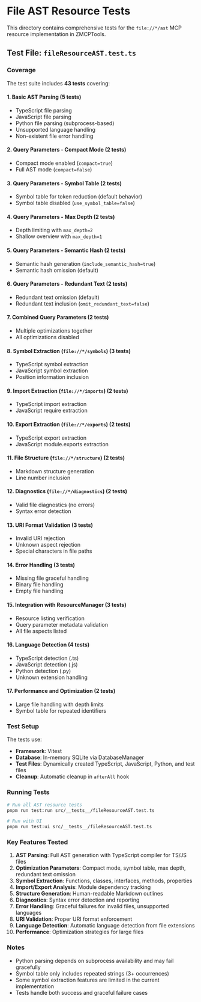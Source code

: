 # File AST Resource Tests

This directory contains comprehensive tests for the `file://*/ast` MCP resource implementation in ZMCPTools.

## Test File: `fileResourceAST.test.ts`

### Coverage

The test suite includes **43 tests** covering:

#### 1. Basic AST Parsing (5 tests)
- TypeScript file parsing
- JavaScript file parsing  
- Python file parsing (subprocess-based)
- Unsupported language handling
- Non-existent file error handling

#### 2. Query Parameters - Compact Mode (2 tests)
- Compact mode enabled (`compact=true`)
- Full AST mode (`compact=false`)

#### 3. Query Parameters - Symbol Table (2 tests)
- Symbol table for token reduction (default behavior)
- Symbol table disabled (`use_symbol_table=false`)

#### 4. Query Parameters - Max Depth (2 tests)
- Depth limiting with `max_depth=2`
- Shallow overview with `max_depth=1`

#### 5. Query Parameters - Semantic Hash (2 tests)
- Semantic hash generation (`include_semantic_hash=true`)
- Semantic hash omission (default)

#### 6. Query Parameters - Redundant Text (2 tests)
- Redundant text omission (default)
- Redundant text inclusion (`omit_redundant_text=false`)

#### 7. Combined Query Parameters (2 tests)
- Multiple optimizations together
- All optimizations disabled

#### 8. Symbol Extraction (`file://*/symbols`) (3 tests)
- TypeScript symbol extraction
- JavaScript symbol extraction
- Position information inclusion

#### 9. Import Extraction (`file://*/imports`) (2 tests)
- TypeScript import extraction
- JavaScript require extraction

#### 10. Export Extraction (`file://*/exports`) (2 tests)
- TypeScript export extraction
- JavaScript module.exports extraction

#### 11. File Structure (`file://*/structure`) (2 tests)
- Markdown structure generation
- Line number inclusion

#### 12. Diagnostics (`file://*/diagnostics`) (2 tests)
- Valid file diagnostics (no errors)
- Syntax error detection

#### 13. URI Format Validation (3 tests)
- Invalid URI rejection
- Unknown aspect rejection
- Special characters in file paths

#### 14. Error Handling (3 tests)
- Missing file graceful handling
- Binary file handling
- Empty file handling

#### 15. Integration with ResourceManager (3 tests)
- Resource listing verification
- Query parameter metadata validation
- All file aspects listed

#### 16. Language Detection (4 tests)
- TypeScript detection (.ts)
- JavaScript detection (.js)
- Python detection (.py)
- Unknown extension handling

#### 17. Performance and Optimization (2 tests)
- Large file handling with depth limits
- Symbol table for repeated identifiers

### Test Setup

The tests use:
- **Framework**: Vitest
- **Database**: In-memory SQLite via DatabaseManager
- **Test Files**: Dynamically created TypeScript, JavaScript, Python, and test files
- **Cleanup**: Automatic cleanup in `afterAll` hook

### Running Tests

```bash
# Run all AST resource tests
pnpm run test:run src/__tests__/fileResourceAST.test.ts

# Run with UI
pnpm run test:ui src/__tests__/fileResourceAST.test.ts
```

### Key Features Tested

1. **AST Parsing**: Full AST generation with TypeScript compiler for TS/JS files
2. **Optimization Parameters**: Compact mode, symbol table, max depth, redundant text omission
3. **Symbol Extraction**: Functions, classes, interfaces, methods, properties
4. **Import/Export Analysis**: Module dependency tracking
5. **Structure Generation**: Human-readable Markdown outlines
6. **Diagnostics**: Syntax error detection and reporting
7. **Error Handling**: Graceful failures for invalid files, unsupported languages
8. **URI Validation**: Proper URI format enforcement
9. **Language Detection**: Automatic language detection from file extensions
10. **Performance**: Optimization strategies for large files

### Notes

- Python parsing depends on subprocess availability and may fail gracefully
- Symbol table only includes repeated strings (3+ occurrences)
- Some symbol extraction features are limited in the current implementation
- Tests handle both success and graceful failure cases
